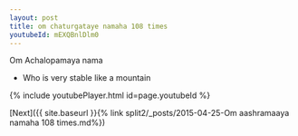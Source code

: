 ```yaml
---
layout: post
title: om chaturgataye namaha 108 times
youtubeId: mEXQBnlDlm0
---
```

 
 
Om Achalopamaya nama 
 
 -  Who is very stable like a mountain 
 
  
 
  
 
 
 
 
 
 


{% include youtubePlayer.html id=page.youtubeId %}
 
[Next]({{ site.baseurl }}{% link  split2/_posts/2015-04-25-Om aashramaaya namaha 108 times.md%})
 
